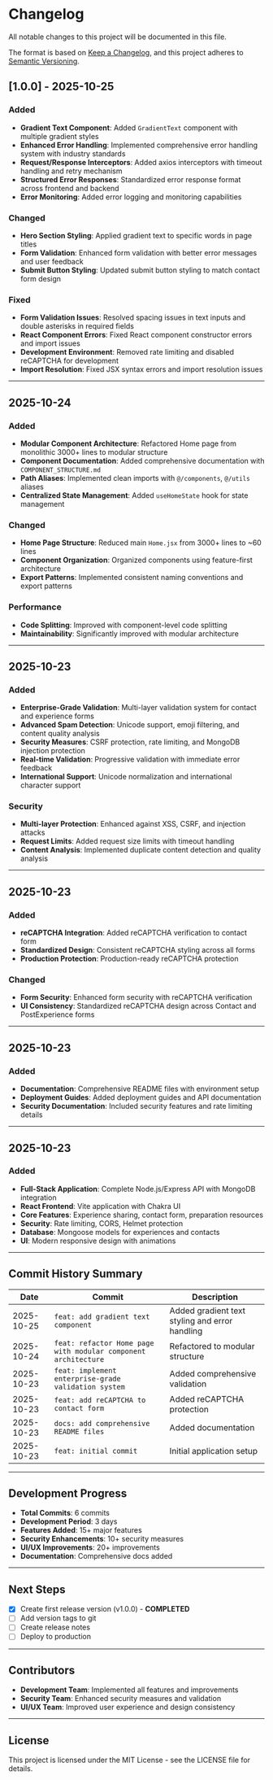 # Changelog

All notable changes to this project will be documented in this file.

The format is based on [Keep a Changelog](https://keepachangelog.com/en/1.0.0/),
and this project adheres to [Semantic Versioning](https://semver.org/spec/v2.0.0.html).

## [1.0.0] - 2025-10-25

### Added
- **Gradient Text Component**: Added `GradientText` component with multiple gradient styles
- **Enhanced Error Handling**: Implemented comprehensive error handling system with industry standards
- **Request/Response Interceptors**: Added axios interceptors with timeout handling and retry mechanism
- **Structured Error Responses**: Standardized error response format across frontend and backend
- **Error Monitoring**: Added error logging and monitoring capabilities

### Changed
- **Hero Section Styling**: Applied gradient text to specific words in page titles
- **Form Validation**: Enhanced form validation with better error messages and user feedback
- **Submit Button Styling**: Updated submit button styling to match contact form design

### Fixed
- **Form Validation Issues**: Resolved spacing issues in text inputs and double asterisks in required fields
- **React Component Errors**: Fixed React component constructor errors and import issues
- **Development Environment**: Removed rate limiting and disabled reCAPTCHA for development
- **Import Resolution**: Fixed JSX syntax errors and import resolution issues

---

## 2025-10-24

### Added
- **Modular Component Architecture**: Refactored Home page from monolithic 3000+ lines to modular structure
- **Component Documentation**: Added comprehensive documentation with `COMPONENT_STRUCTURE.md`
- **Path Aliases**: Implemented clean imports with `@/components`, `@/utils` aliases
- **Centralized State Management**: Added `useHomeState` hook for state management

### Changed
- **Home Page Structure**: Reduced main `Home.jsx` from 3000+ lines to ~60 lines
- **Component Organization**: Organized components using feature-first architecture
- **Export Patterns**: Implemented consistent naming conventions and export patterns

### Performance
- **Code Splitting**: Improved with component-level code splitting
- **Maintainability**: Significantly improved with modular architecture

---

## 2025-10-23

### Added
- **Enterprise-Grade Validation**: Multi-layer validation system for contact and experience forms
- **Advanced Spam Detection**: Unicode support, emoji filtering, and content quality analysis
- **Security Measures**: CSRF protection, rate limiting, and MongoDB injection protection
- **Real-time Validation**: Progressive validation with immediate error feedback
- **International Support**: Unicode normalization and international character support

### Security
- **Multi-layer Protection**: Enhanced against XSS, CSRF, and injection attacks
- **Request Limits**: Added request size limits with timeout handling
- **Content Analysis**: Implemented duplicate content detection and quality analysis

---

## 2025-10-23

### Added
- **reCAPTCHA Integration**: Added reCAPTCHA verification to contact form
- **Standardized Design**: Consistent reCAPTCHA styling across all forms
- **Production Protection**: Production-ready reCAPTCHA protection

### Changed
- **Form Security**: Enhanced form security with reCAPTCHA verification
- **UI Consistency**: Standardized reCAPTCHA design across Contact and PostExperience forms

---

## 2025-10-23

### Added
- **Documentation**: Comprehensive README files with environment setup
- **Deployment Guides**: Added deployment guides and API documentation
- **Security Documentation**: Included security features and rate limiting details

---

## 2025-10-23

### Added
- **Full-Stack Application**: Complete Node.js/Express API with MongoDB integration
- **React Frontend**: Vite application with Chakra UI
- **Core Features**: Experience sharing, contact form, preparation resources
- **Security**: Rate limiting, CORS, Helmet protection
- **Database**: Mongoose models for experiences and contacts
- **UI**: Modern responsive design with animations

---

## Commit History Summary

| Date | Commit | Description |
|------|--------|-------------|
| 2025-10-25 | `feat: add gradient text component` | Added gradient text styling and error handling |
| 2025-10-24 | `feat: refactor Home page with modular component architecture` | Refactored to modular structure |
| 2025-10-23 | `feat: implement enterprise-grade validation system` | Added comprehensive validation |
| 2025-10-23 | `feat: add reCAPTCHA to contact form` | Added reCAPTCHA protection |
| 2025-10-23 | `docs: add comprehensive README files` | Added documentation |
| 2025-10-23 | `feat: initial commit` | Initial application setup |

---

## Development Progress

- **Total Commits**: 6 commits
- **Development Period**: 3 days
- **Features Added**: 15+ major features
- **Security Enhancements**: 10+ security measures
- **UI/UX Improvements**: 20+ improvements
- **Documentation**: Comprehensive docs added

---

## Next Steps

- [x] Create first release version (v1.0.0) - **COMPLETED**
- [ ] Add version tags to git
- [ ] Create release notes
- [ ] Deploy to production

---

## Contributors

- **Development Team**: Implemented all features and improvements
- **Security Team**: Enhanced security measures and validation
- **UI/UX Team**: Improved user experience and design consistency

---

## License

This project is licensed under the MIT License - see the LICENSE file for details.
